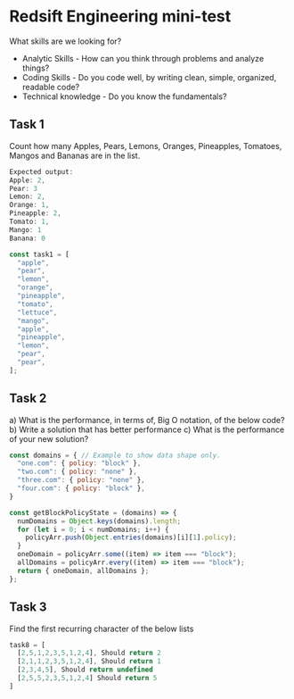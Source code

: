 # Redsift Engineering mini-test

What skills are we looking for?

- Analytic Skills - How can you think through problems and analyze things?
- Coding Skills - Do you code well, by writing clean, simple, organized, readable code?
- Technical knowledge - Do you know the fundamentals?

## Task 1

Count how many Apples, Pears, Lemons, Oranges, Pineapples, Tomatoes, Mangos and Bananas are in the list.

```javascript
Expected output:
Apple: 2,
Pear: 3
Lemon: 2,
Orange: 1,
Pineapple: 2,
Tomato: 1,
Mango: 1
Banana: 0
```

```javascript
const task1 = [
  "apple",
  "pear",
  "lemon",
  "orange",
  "pineapple",
  "tomato",
  "lettuce",
  "mango",
  "apple",
  "pineapple",
  "lemon",
  "pear",
  "pear",
];
```

## Task 2

a) What is the performance, in terms of, Big O notation, of the below code?
b) Write a solution that has better performance
c) What is the performance of your new solution?

```javascript
const domains = { // Example to show data shape only.
  "one.com": { policy: "block" },
  "two.com": { policy: "none" },
  "three.com": { policy: "none" },
  "four.com": { policy: "block" },
}

const getBlockPolicyState = (domains) => {
  numDomains = Object.keys(domains).length;
  for (let i = 0; i < numDomains; i++) {
    policyArr.push(Object.entries(domains)[i][1].policy);
  }
  oneDomain = policyArr.some((item) => item === "block");
  allDomains = policyArr.every((item) => item === "block");
  return { oneDomain, allDomains };
};
```

## Task 3

Find the first recurring character of the below lists

```javascript
task8 = [
  [2,5,1,2,3,5,1,2,4], Should return 2
  [2,1,1,2,3,5,1,2,4], Should return 1
  [2,3,4,5], Should return undefined
  [2,5,5,2,3,5,1,2,4] Should return 5
]
```


